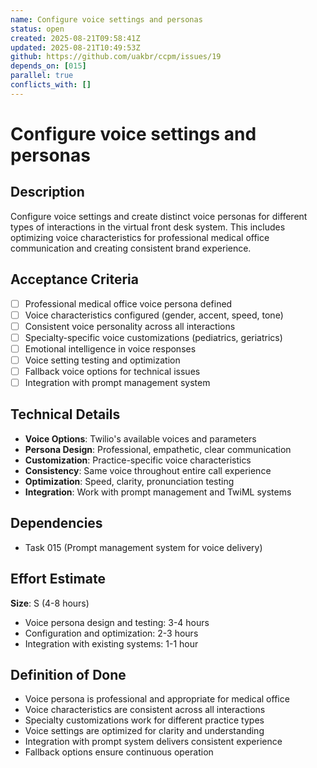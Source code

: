 ```yaml
---
name: Configure voice settings and personas
status: open
created: 2025-08-21T09:58:41Z
updated: 2025-08-21T10:49:53Z
github: https://github.com/uakbr/ccpm/issues/19
depends_on: [015]
parallel: true
conflicts_with: []
---
```


# Configure voice settings and personas

## Description
Configure voice settings and create distinct voice personas for different types of interactions in the virtual front desk system. This includes optimizing voice characteristics for professional medical office communication and creating consistent brand experience.

## Acceptance Criteria
- [ ] Professional medical office voice persona defined
- [ ] Voice characteristics configured (gender, accent, speed, tone)
- [ ] Consistent voice personality across all interactions
- [ ] Specialty-specific voice customizations (pediatrics, geriatrics)
- [ ] Emotional intelligence in voice responses
- [ ] Voice setting testing and optimization
- [ ] Fallback voice options for technical issues
- [ ] Integration with prompt management system

## Technical Details
- **Voice Options**: Twilio's available voices and parameters
- **Persona Design**: Professional, empathetic, clear communication
- **Customization**: Practice-specific voice characteristics
- **Consistency**: Same voice throughout entire call experience
- **Optimization**: Speed, clarity, pronunciation testing
- **Integration**: Work with prompt management and TwiML systems

## Dependencies
- Task 015 (Prompt management system for voice delivery)

## Effort Estimate
**Size**: S (4-8 hours)
- Voice persona design and testing: 3-4 hours
- Configuration and optimization: 2-3 hours
- Integration with existing systems: 1-1 hour

## Definition of Done
- Voice persona is professional and appropriate for medical office
- Voice characteristics are consistent across all interactions
- Specialty customizations work for different practice types
- Voice settings are optimized for clarity and understanding
- Integration with prompt system delivers consistent experience
- Fallback options ensure continuous operation
